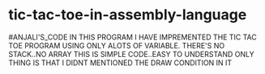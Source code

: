 # tic-tac-toe-in-assembly-language
#ANJALI'S_CODE
IN THIS PROGRAM 
I HAVE IMPREMENTED THE TIC TAC TOE PROGRAM USING ONLY ALOTS OF VARIABLE.
THERE'S NO STACK..NO ARRAY
THIS IS SIMPLE CODE..EASY TO UNDERSTAND
ONLY THING IS THAT I DIDNT MENTIONED THE DRAW CONDITION IN IT
